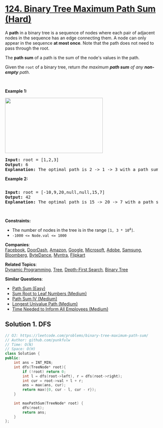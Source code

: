 # [124. Binary Tree Maximum Path Sum (Hard)](https://leetcode.com/problems/binary-tree-maximum-path-sum/)

<p>A <strong>path</strong> in a binary tree is a sequence of nodes where each pair of adjacent nodes in the sequence has an edge connecting them. A node can only appear in the sequence <strong>at most once</strong>. Note that the path does not need to pass through the root.</p>

<p>The <strong>path sum</strong> of a path is the sum of the node's values in the path.</p>

<p>Given the <code>root</code> of a binary tree, return <em>the maximum <strong>path sum</strong> of any <strong>non-empty</strong> path</em>.</p>

<p>&nbsp;</p>
<p><strong>Example 1:</strong></p>
<img alt="" src="https://assets.leetcode.com/uploads/2020/10/13/exx1.jpg" style="width: 322px; height: 182px;">
<pre><strong>Input:</strong> root = [1,2,3]
<strong>Output:</strong> 6
<strong>Explanation:</strong> The optimal path is 2 -&gt; 1 -&gt; 3 with a path sum of 2 + 1 + 3 = 6.
</pre>

<p><strong>Example 2:</strong></p>
<img alt="" src="https://assets.leetcode.com/uploads/2020/10/13/exx2.jpg">
<pre><strong>Input:</strong> root = [-10,9,20,null,null,15,7]
<strong>Output:</strong> 42
<strong>Explanation:</strong> The optimal path is 15 -&gt; 20 -&gt; 7 with a path sum of 15 + 20 + 7 = 42.
</pre>

<p>&nbsp;</p>
<p><strong>Constraints:</strong></p>

<ul>
	<li>The number of nodes in the tree is in the range <code>[1, 3 * 10<sup>4</sup>]</code>.</li>
	<li><code>-1000 &lt;= Node.val &lt;= 1000</code></li>
</ul>


**Companies**:  
[Facebook](https://leetcode.com/company/facebook), [DoorDash](https://leetcode.com/company/doordash), [Amazon](https://leetcode.com/company/amazon), [Google](https://leetcode.com/company/google), [Microsoft](https://leetcode.com/company/microsoft), [Adobe](https://leetcode.com/company/adobe), [Samsung](https://leetcode.com/company/samsung), [Bloomberg](https://leetcode.com/company/bloomberg), [ByteDance](https://leetcode.com/company/bytedance), [Myntra](https://leetcode.com/company/myntra), [Flipkart](https://leetcode.com/company/flipkart)

**Related Topics**:  
[Dynamic Programming](https://leetcode.com/tag/dynamic-programming/), [Tree](https://leetcode.com/tag/tree/), [Depth-First Search](https://leetcode.com/tag/depth-first-search/), [Binary Tree](https://leetcode.com/tag/binary-tree/)

**Similar Questions**:
* [Path Sum (Easy)](https://leetcode.com/problems/path-sum/)
* [Sum Root to Leaf Numbers (Medium)](https://leetcode.com/problems/sum-root-to-leaf-numbers/)
* [Path Sum IV (Medium)](https://leetcode.com/problems/path-sum-iv/)
* [Longest Univalue Path (Medium)](https://leetcode.com/problems/longest-univalue-path/)
* [Time Needed to Inform All Employees (Medium)](https://leetcode.com/problems/time-needed-to-inform-all-employees/)

## Solution 1. DFS

```cpp
// OJ: https://leetcode.com/problems/binary-tree-maximum-path-sum/
// Author: github.com/punkfulw
// Time: O(N)
// Space: O(H)
class Solution {
public:
    int ans = INT_MIN; 
    int dfs(TreeNode* root){
        if (!root) return 0;
        int l = dfs(root->left), r = dfs(root->right);
        int cur = root->val + l + r;
        ans = max(ans, cur);
        return max({0, cur - l, cur - r});
    }
    
    int maxPathSum(TreeNode* root) {
        dfs(root);
        return ans;
    }
};
```
